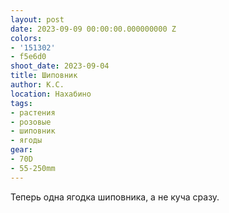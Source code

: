 ```yaml
---
layout: post
date: 2023-09-09 00:00:00.000000000 Z
colors:
- '151302'
- f5e6d0
shoot_date: 2023-09-04
title: Шиповник
author: К.С.
location: Нахабино
tags:
- растения
- розовые
- шиповник
- ягоды
gear:
- 70D
- 55-250mm
---
```

Теперь одна ягодка шиповника, а не куча сразу.

